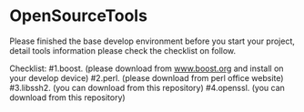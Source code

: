 # OpenSourceTools
Please finished the base develop environment before you start your project, detail tools information please check the checklist on follow.

Checklist:
#1.boost. (please download from www.boost.org and install on your develop device)
#2.perl. (please download from perl office website)
#3.libssh2. (you can download from this repository)
#4.openssl. (you can download from this repository)
